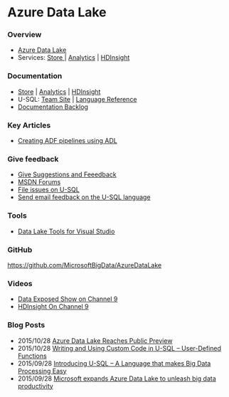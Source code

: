 # Azure Data Lake

### Overview

* [Azure Data Lake](https://azure.microsoft.com/en-us/solutions/data-lake/)
* Services: [Store ](https://azure.microsoft.com/en-us/services/data-lake-store/) | [Analytics](https://azure.microsoft.com/en-us/services/data-lake-analytics/) | [HDInsight](https://azure.microsoft.com/en-us/services/hdinsight/)


### Documentation    
* [Store](https://azure.microsoft.com/en-us/documentation/services/data-lake-store/) | [Analytics](https://azure.microsoft.com/en-us/documentation/services/data-lake-analytics/) | [HDInsight](https://azure.microsoft.com/en-us/documentation/services/hdinsight/)
* U-SQL: [Team Site](usql.io) | [Language Reference](http://aka.ms/usql_reference)
* [Documentation Backlog](http://aka.ms/adla_doc_backlog)

### Key Articles
* [Creating ADF pipelines using ADL](https://azure.microsoft.com/en-us/blog/creating-big-data-pipelines-using-azure-data-lake-and-azure-data-factory/)

### Give feedback

* [Give Suggestions and Feeedback](https://aka.ms/adlfeedback)
* [MSDN Forums](http://social.msdn.microsoft.com/Forums/office/en-US/home?forum=AzureDataLake)
* [File issues on U-SQL](http://github.com/microsoftbigdata/usql/issues)
* [Send email feedback on the U-SQL language](mailto:usql@microsoft.com)

### Tools
* [Data Lake Tools for Visual Studio](http://aka.ms/ADLToolsVS)

### GitHub
https://github.com/MicrosoftBigData/AzureDataLake

### Videos
* [Data Exposed Show on Channel 9](https://channel9.msdn.com/Shows/Data-Exposed)
* [HDInsight On Channel 9](https://channel9.msdn.com/Series/Azure-Data-Lake)


### Blog Posts
* 2015/10/28 [Azure Data Lake Reaches Public Preview](https://azure.microsoft.com/en-us/blog/azure-data-lake-reaches-public-preview/)
* 2015/10/28 [Writing and Using Custom Code in U-SQL – User-Defined Functions](http://blogs.msdn.com/b/visualstudio/archive/2015/10/28/writing-and-using-custom-code-in-u-sql-user-defined-functions.aspx)
* 2015/09/28 [Introducing U-SQL – A Language that makes Big Data Processing Easy](http://blogs.msdn.com/b/visualstudio/archive/2015/09/28/introducing-u-sql.aspx)
* 2015/09/28 [Microsoft expands Azure Data Lake to unleash big data productivity](http://blogs.technet.com/b/dataplatforminsider/archive/2015/09/28/microsoft-expands-azure-data-lake-to-unleash-big-data-productivity.aspx)
